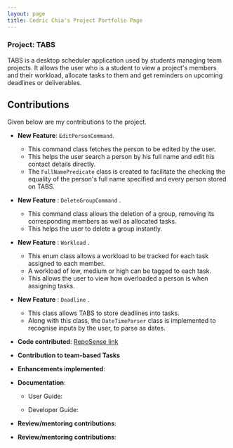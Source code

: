 ```yaml
---
layout: page
title: Cedric Chia's Project Portfolio Page
---
```


### Project: TABS

TABS is a desktop scheduler application used by students managing team projects. It allows the user who is a student to view a project's members and their workload, allocate tasks to them
and get reminders on upcoming deadlines or deliverables.

## Contributions
Given below are my contributions to the project.

* **New Feature**: `EditPersonCommand`.
    * This command class fetches the person to be edited by the user.
    * This helps the user search a person by his full name and edit his contact details directly.
    * The `FullNamePredicate` class is created to facilitate the checking the equality of the person's full name specified and every person stored on TABS.

* **New Feature** : `DeleteGroupCommand` .
    * This command class allows the deletion of a group, removing its corresponding members as well as allocated tasks.
    * This helps the user to delete a group instantly.

* **New Feature** : `Workload` .
    * This enum class allows a workload to be tracked for each task assigned to each member.
    * A workload of low, medium or high can be tagged to each task.
    * This allows the user to view how overloaded a person is when assigning tasks.

* **New Feature** : `Deadline` .
    * This class allows TABS to store deadlines into tasks.
    * Along with this class, the `DateTimeParser` class is implemented to recognise inputs by the user, to parse as dates.

* **Code contributed**: [RepoSense link](https://nus-cs2103-ay2223s1.github.io/tp-dashboard/?search=cedricchia123&breakdown=true)

* **Contribution to team-based Tasks**

* **Enhancements implemented**:

* **Documentation**:
    * User Guide:
        
    * Developer Guide:

* **Review/mentoring contributions**:

* **Review/mentoring contributions**: